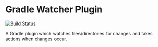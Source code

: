 # Gradle Watcher Plugin

[![Build Status](https://travis-ci.org/pauldailly/gradle-watcher-plugin.svg?branch=master)](https://travis-ci.org/pauldailly/gradle-watcher-plugin)

A Gradle plugin which watches files/directories for changes and takes actions when changes occur.
